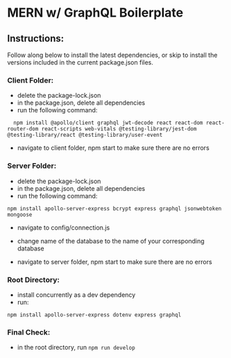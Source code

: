 # MERN w/ GraphQL Boilerplate

## Instructions:

Follow along below to install the latest dependencies, or skip to install the versions included in the current package.json files.

### Client Folder:

- delete the package-lock.json
- in the package.json, delete all dependencies
- run the following command:

```
  npm install @apollo/client graphql jwt-decode react react-dom react-router-dom react-scripts web-vitals @testing-library/jest-dom @testing-library/react @testing-library/user-event

```

- navigate to client folder, npm start to make sure there are no errors

### Server Folder: 

- delete the package-lock.json
- in the package.json, delete all dependencies
- run the following command:

```
npm install apollo-server-express bcrypt express graphql jsonwebtoken mongoose 

```

- navigate to config/connection.js
- change name of the database to the name of your corresponding database

- navigate to server folder, npm start to make sure there are no errors


### Root Directory: 

- install concurrently as a dev dependency
- run: 

```
npm install apollo-server-express dotenv express graphql

```


### Final Check:
 - in the root directory, run `npm run develop`
 